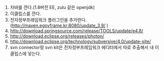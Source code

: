 1. 자바를 깐다.(1.8버전 EE, zulu 같은 openjdk)
2. 이클립스를 깐다.
3. 전자정부프레임워크 플러그인을 추가한다.(http://maven.egovframe.kr:8080/update_3.9/ )
4. http://download.springsource.com/release/TOOLS/update/e4.8/ 
5. http://download.eclipse.org/releases/photon/
5. http://download.eclipse.org/technology/subversive/4.0/update-site/
6. svn connector랑 svn kit은 전자정부프레임워크 에디터에서 따로 추출해서 내 이클립스에 넣는다.